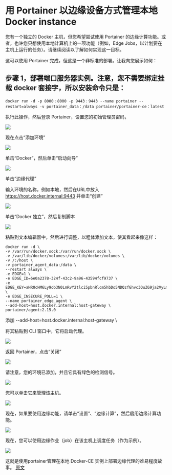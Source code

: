 # 用 Portainer 以边缘设备方式管理本地 Docker instance

您有一个独立的 Docker 主机，但您希望尝试使用 Portainer 的边缘计算功能。或者，也许您只想使用本地计算机上的一项功能（例如，Edge Jobs，以计划要在主机上运行的任务）。请继续阅读以了解如何实现这一目标。

这可以使用 Portainer 完成，但这是一个非标准的部署。让我向您展示如何：

## 步骤 1，部署端口服务器实例。注意，您不需要绑定挂载 docker 套接字，所以安装命令只是：

```shell
docker run -d -p 8000：8000 -p 9443：9443 --name portainer --restart=always -v portainer_data：/data portainer/portainer-ce：latest

```

执行此操作，然后登录 Portainer，设置您的初始管理员密码，

![](https://davidsche.github.io/blogs/images/2022/09/image-png-Sep-12-2022-06-17-55-02-AM.png)

现在点击“添加环境”

![](https://davidsche.github.io/blogs/images/2022/09/image-png-Sep-12-2022-06-18-07-65-AM.png)

单击“Docker”，然后单击“启动向导”

![](https://davidsche.github.io/blogs/images/2022/09/image-png-Sep-12-2022-06-18-46-47-AM.png)

单击“边缘代理”

输入环境的名称，例如本地，然后在URL中放入 https://host.docker.internal:9443 并单击“创建”

![](https://davidsche.github.io/blogs/images/2022/09/image-png-Sep-12-2022-06-11-24-54-AM.png)

单击“Docker 独立”，然后复制脚本

![](https://davidsche.github.io/blogs/images/2022/09/image-png-Sep-12-2022-06-20-14-41-AM.png)

粘贴到文本编辑器中，然后进行调整，以粗体添加文本，使其看起来像这样：

```shell
docker run -d \
-v /var/run/docker.sock:/var/run/docker.sock \
-v /var/lib/docker/volumes:/var/lib/docker/volumes \
-v /:/host \
-v portainer_agent_data:/data \
--restart always \
-e EDGE=1 \
-e EDGE_ID=6e0a2378-324f-43c2-9a96-43594fcf9737 \
-e EDGE_KEY=aHR0cHM6Ly9ob3N0LmRvY2tlci5pbnRlcm5hbDo5NDQzfGhvc3QuZG9ja2VyLmludGVybmFsOjgwMDB8OTE6NzA6MjY6Zjg6ZmQ6Mzg6ZjA6Nzc6MDU6ZTU6MjY6YjY6N2I6YWY6Y2U6YmR8Mw \
-e EDGE_INSECURE_POLL=1 \
--name portainer_edge_agent \
--add-host=host.docker.internal:host-gateway \
portainer/agent:2.15.0
```
添加
--add-host=host.docker.internal:host-gateway \

将其粘贴到 CLI 窗口中，它将启动代理。

![](https://davidsche.github.io/blogs/images/2022/09/image-png-Sep-12-2022-06-22-47-86-AM.png)

返回 Portainer，点击“关闭”

![](https://davidsche.github.io/blogs/images/2022/09/image-png-Sep-12-2022-06-23-09-92-AM.png)

请注意，您的环境已添加，并且它具有绿色的检测信号。

![](https://davidsche.github.io/blogs/images/2022/09/image-png-Sep-12-2022-06-13-24-78-AM.png)

您可以单击它来管理该主机。

![](https://davidsche.github.io/blogs/images/2022/09/image-png-Sep-12-2022-06-14-04-66-AM.png)

现在，如果要使用边缘功能，请单击“设置”、“边缘计算”，然后启用边缘计算功能。

![](https://davidsche.github.io/blogs/images/2022/09/image-png-Sep-12-2022-06-24-11-88-AM.png)

现在，您可以使用边缘作业（job）在该主机上调度任务（作为示例）。

![](https://davidsche.github.io/blogs/images/2022/09/image-png-Sep-12-2022-06-25-05-31-AM.png)

这就是使用portainer管理在本地 Docker-CE 实例上部署边缘代理的难易程度故事。
[原文](https://www.portainer.io/blog/using-the-edge-agent-on-your-local-docker-instance)